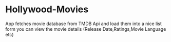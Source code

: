 # Hollywood-Movies


App fetches movie database from TMDB Api and load them into a nice list form you can view the movie details (Release Date,Ratings,Movie Language etc)
